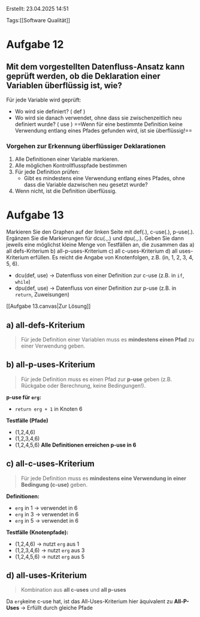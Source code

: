 
Erstellt: 23.04.2025 14:51

Tags:[[Software Qualität]]

# Aufgabe 12

## Mit dem vorgestellten Datenfluss-Ansatz kann geprüft werden, ob die Deklaration einer Variablen überflüssig ist, wie?

Für jede Variable wird geprüft:
- Wo wird sie definiert? ( def )
- Wo wird sie danach verwendet, ohne dass sie zwischenzeitlich neu definiert wurde? ( use )
==Wenn für eine bestimmte Definition keine Verwendung entlang eines Pfades gefunden wird, ist sie überflüssig!==

### Vorgehen zur Erkennung überflüssiger Deklarationen

1. Alle Definitionen einer Variable markieren.
2. Alle möglichen Kontrollflusspfade bestimmen
3. Für jede Definition prüfen:
   - Gibt es mindestens eine Verwendung entlang eines Pfades, ohne dass die Variable dazwischen neu gesetzt wurde?
1. Wenn nicht, ist die Definition überflüssig. 

# Aufgabe 13

Markieren Sie den Graphen auf der linken Seite mit def(.), c-use(.), p-use(.).
Ergänzen Sie die Markierungen für dcu(.,.) und dpu(.,.). Geben Sie dann jeweils eine möglichst kleine Menge von Testfällen an, die zusammen das
a) all defs-Kriterium
b) all-p-uses-Kriterium
c) all c-uses-Kriterium
d) all uses-Kriterium
erfüllen. Es reicht die Angabe von Knotenfolgen, z.B. (in, 1, 2, 3, 4, 5, 6). 

- dcu(def, use) $\rightarrow$ Datenfluss von einer Definition zur c-use (z.B. in `if`, `while`)
- dpu(def, use) $\rightarrow$ Datenfluss von einer Definition zur p-use (z.B. in `return`, Zuweisungen)

[[Aufgabe 13.canvas|Zur Lösung]]

## a) all-defs-Kriterium
> Für jede Definition einer Variablen muss es **mindestens einen Pfad** zu einer Verwendung geben.


## b) all-p-uses-Kriterium
>Für jede Definition muss es einen Pfad zur **p-use** geben (z.B. Rückgabe oder Berechnung, keine Bedingungen!).

**p-use für `erg`:** 
- `return erg + 1` in Knoten 6

**Testfälle (Pfade)**
- (1,2,4,6)
- (1,2,3,4,6)
- (1,2,4,5,6)
**Alle Definitionen erreichen p-use in 6**

## c) all-c-uses-Kriterium
>Für jede Definition muss es **mindestens eine Verwendung in einer Bedingung (c-use)** geben.

**Definitionen:**
- `erg` in 1 $\rightarrow$ verwendet in 6
- `erg` in 3 $\rightarrow$ verwendet in 6
- `erg` in 5 $\rightarrow$ verwendet in 6
  
**Testfälle (Knotenpfade):**
- (1,2,4,6) $\rightarrow$ nutzt `erg` aus 1
- (1,2,3,4,6) $\rightarrow$ nutzt `erg` aus 3
- (1,2,4,5,6) $\rightarrow$ nutzt `erg` aus 5


## d) all-uses-Kriterium
>Kombination aus **all c-uses** und **all p-uses**

Da `erg`keine c-use hat, ist das All-Uses-Kriterium hier äquivalent zu **All-P-Uses**
$\rightarrow$ Erfüllt durch gleiche Pfade